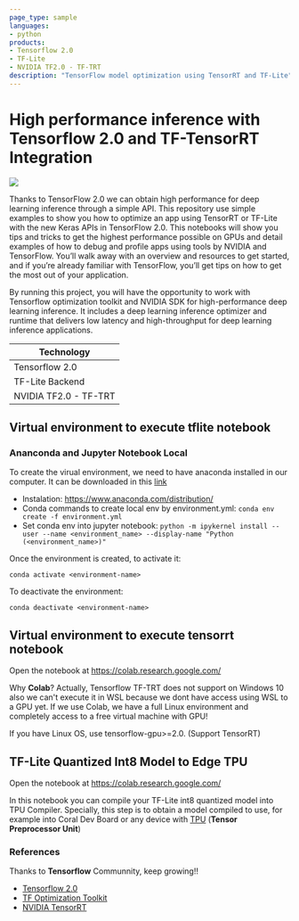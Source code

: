```yaml
---
page_type: sample
languages:
- python
products:
- Tensorflow 2.0
- TF-Lite
- NVIDIA TF2.0 - TF-TRT
description: "TensorFlow model optimization using TensorRT and TF-Lite"
---
```


# High performance inference with Tensorflow 2.0 and TF-TensorRT Integration

![](https://cdn-images-1.medium.com/max/1600/0*KvvRkxZfnZiROVqj)

Thanks to TensorFlow 2.0 we can obtain high performance for deep learning inference through a simple API. This repository use simple examples to show you how to optimize an app using TensorRT or TF-Lite with the new Keras APIs in TensorFlow 2.0. This notebooks will show you tips and tricks to get the highest performance possible on GPUs and detail examples of how to debug and profile apps using tools by NVIDIA and TensorFlow. You’ll walk away with an overview and resources to get started, and if you’re already familiar with TensorFlow, you’ll get tips on how to get the most out of your application.

By running this project, you will have the opportunity to work with Tensorflow optimization toolkit and NVIDIA SDK for high-performance deep learning inference. It includes a deep learning inference optimizer and runtime that delivers low latency and high-throughput for deep learning inference applications.

|Technology|
|----------|
|Tensorflow 2.0 |
|TF-Lite Backend |
|NVIDIA TF2.0 - TF-TRT |

## Virtual environment to execute tflite notebook

### Ananconda and Jupyter Notebook Local

To create the virual environment, we need to have anaconda installed in our computer. It can be downloaded in this [link](https://www.anaconda.com/download/)

- Instalation: https://www.anaconda.com/distribution/
- Conda commands to create local env by environment.yml: ```conda env create -f environment.yml```
- Set conda env into jupyter notebook: ```python -m ipykernel install --user --name <environment_name> --display-name "Python (<environment_name>)"```

Once the environment is created, to activate it:

`conda activate <environment-name>`

To deactivate the environment:

`conda deactivate <environment-name>`

## Virtual environment to execute tensorrt notebook

Open the notebook at https://colab.research.google.com/

Why **Colab**? Actually, Tensorflow TF-TRT does not support on Windows 10 also we can't execute it in WSL because we dont have access using WSL to a GPU yet.
If we use Colab, we have a full Linux environment and completely access to a free virtual machine with GPU!

If you have Linux OS, use tensorflow-gpu>=2.0. (Support TensorRT)

## TF-Lite Quantized Int8 Model to Edge TPU

Open the notebook at https://colab.research.google.com/

In this notebook you can compile your TF-Lite int8 quantized model into TPU Compiler. Specially, this step is to obtain a model compiled to use, for example into Coral Dev Board or any device with [TPU](https://coral.ai/docs/edgetpu/compiler/) (**Tensor Preprocessor Unit**) 


### References

Thanks to **Tensorflow** Communnity, keep growing!!

- [Tensorflow 2.0](https://www.tensorflow.org/learn)
- [TF Optimization Toolkit](https://www.tensorflow.org/lite/guide/get_started)
- [NVIDIA TensorRT](https://developer.nvidia.com/tensorrt)
